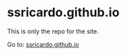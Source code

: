 # ssricardo.github.io

This is only the repo for the site.

Go to: [ssricardo.github.io](https://ssricardo.github.io)
